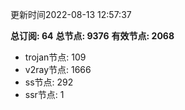 更新时间2022-08-13 12:57:37

**总订阅: 64**
**总节点: 9376**
**有效节点: 2068**
- trojan节点: 109
- v2ray节点: 1666
- ss节点: 292
- ssr节点: 1
